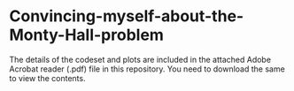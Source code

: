 # Convincing-myself-about-the-Monty-Hall-problem


The details of the codeset and plots are included in the attached Adobe Acrobat reader (.pdf) file in this repository. 
You need to download the same to view the contents.
